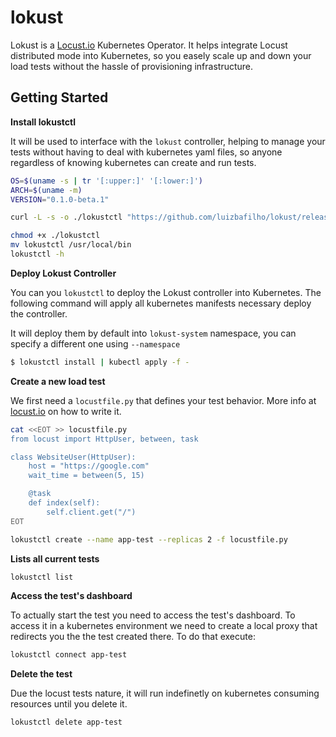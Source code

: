 # lokust

Lokust is a [Locust.io](https://locust.io/) Kubernetes Operator. It helps integrate Locust distributed mode into Kubernetes, so you easely scale up and down your load tests without the hassle of provisioning infrastructure.

## Getting Started

**Install lokustctl**

It will be used to interface with the `lokust` controller, helping to manage your tests without having to deal with kubernetes yaml files, so anyone regardless of knowing kubernetes can create and run tests.

```sh
OS=$(uname -s | tr '[:upper:]' '[:lower:]')
ARCH=$(uname -m)
VERSION="0.1.0-beta.1"

curl -L -s -o ./lokustctl "https://github.com/luizbafilho/lokust/releases/download/v${VERSION}/lokustctl_${VERSION}_${OS}_${ARCH}"

chmod +x ./lokustctl
mv lokustctl /usr/local/bin
lokustctl -h
```

**Deploy Lokust Controller**

You can you `lokustctl` to deploy the Lokust controller into Kubernetes. The following command will apply all kubernetes manifests necessary  deploy the controller.

It will deploy them by default into `lokust-system` namespace, you can specify a different one using `--namespace`

```sh
$ lokustctl install | kubectl apply -f -
```


**Create a new load test**

We first need a `locustfile.py` that defines your test behavior. More info at [locust.io](https://locust.io/) on how to write it.

```sh
cat <<EOT >> locustfile.py
from locust import HttpUser, between, task

class WebsiteUser(HttpUser):
    host = "https://google.com"
    wait_time = between(5, 15)

    @task
    def index(self):
        self.client.get("/")
EOT
```

```sh
lokustctl create --name app-test --replicas 2 -f locustfile.py
```

**Lists all current tests**

```sh
lokustctl list
```

**Access the test's dashboard**

To actually start the test you need to access the test's dashboard. To access it in a kubernetes environment we need to create a local proxy that redirects you the the test created there. To do that execute:

```sh
lokustctl connect app-test
```

**Delete the test**

Due the locust tests nature, it will run indefinetly on kubernetes consuming resources until you delete it.

```sh
lokustctl delete app-test
```
